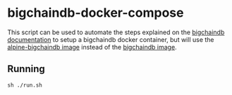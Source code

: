 # bigchaindb-docker-compose

This script can be used to automate the steps explained on the [bigchaindb documentation](https://docs.bigchaindb.com/projects/server/en/latest/appendices/run-with-docker.html) to setup a bigchaindb docker container, but will use the [alpine-bigchaindb image](https://hub.docker.com/r/artusvranken/alpine-bigchaindb/) instead of the [bigchaindb image](https://hub.docker.com/r/bigchaindb/bigchaindb/).

## Running

```shell
sh ./run.sh
```
